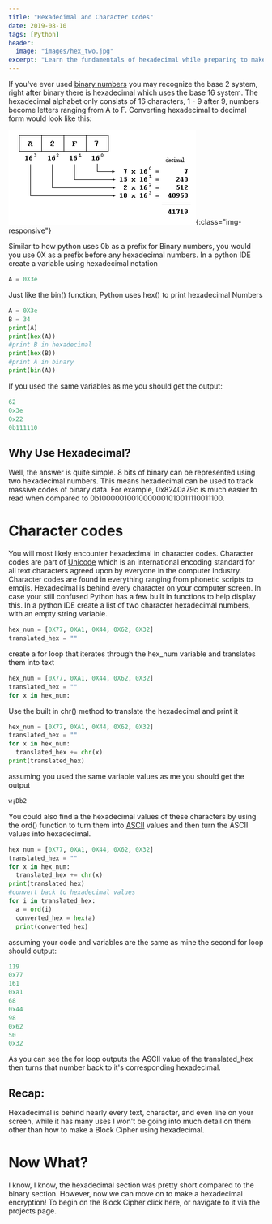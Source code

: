 ```yaml
---
title: "Hexadecimal and Character Codes"
date: 2019-08-10
tags: [Python]
header:
  image: "images/hex_two.jpg"
excerpt: "Learn the fundamentals of hexadecimal while preparing to make a hexadecimal encryption(Block Cipher)"
---
```

If you've ever used [binary numbers](https://patchyst.github.io/binaryintro/) you may recognize the base 2 system, right after binary there is hexadecimal which uses the base 16 system. The hexadecimal alphabet only consists of 16 characters, 1 - 9 after 9, numbers become letters ranging from A to F. Converting hexadecimal to decimal form would look like this:

![hexadecimal-conversion](/images/base_hex.jpg){:class="img-responsive"}

Similar to how python uses 0b as a prefix for Binary numbers, you would you use 0X as a prefix before any hexadecimal numbers. In a python IDE create a variable using hexadecimal notation
```python
A = 0X3e
```
Just like the bin() function, Python uses hex() to print hexadecimal Numbers
```python
A = 0X3e
B = 34
print(A)
print(hex(A))
#print B in hexadecimal
print(hex(B))
#print A in binary
print(bin(A))
```
If you used the same variables as me you should get the output:
```python
62
0x3e
0x22
0b111110
```
## Why Use Hexadecimal?
Well, the answer is quite simple. 8 bits of binary can be represented using two hexadecimal numbers. This means hexadecimal can be used to track massive codes of binary data. For example, 0x8240a79c is much easier to read when compared to 0b10000010010000001010011110011100.

# Character codes
You will most likely encounter hexadecimal in character codes. Character codes are part of [Unicode](https://patchyst.github.io/binaryintro/) which is an international encoding standard for all text characters agreed upon by everyone in the computer industry. Character codes are found in everything ranging from phonetic scripts to emojis. Hexadecimal is behind every character on your computer screen. In case your still confused Python has a few built in functions to help display this. In a python IDE create a list of two character hexadecimal numbers, with an empty string variable.
```python
hex_num = [0X77, 0XA1, 0X44, 0X62, 0X32]
translated_hex = ""
```
create a for loop that iterates through the hex_num variable and translates them into text
```python
hex_num = [0X77, 0XA1, 0X44, 0X62, 0X32]
translated_hex = ""
for x in hex_num:
```
Use the built in chr() method to translate the hexadecimal and print it
```python
hex_num = [0X77, 0XA1, 0X44, 0X62, 0X32]
translated_hex = ""
for x in hex_num:
  translated_hex += chr(x)
print(translated_hex)
```
assuming you used the same variable values as me you should get the output
```python
w¡Db2
```
You could also find a the hexadecimal values of these characters by using the ord() function to turn them into [ASCII](https://patchyst.github.io/indexASCII/) values and then turn the ASCII values into hexadecimal.
```python
hex_num = [0X77, 0XA1, 0X44, 0X62, 0X32]
translated_hex = ""
for x in hex_num:
  translated_hex += chr(x)
print(translated_hex)
#convert back to hexadecimal values
for i in translated_hex:
  a = ord(i)
  converted_hex = hex(a)
  print(converted_hex)
```
assuming your code and variables are the same as mine the second for loop should output:
```python
119
0x77
161
0xa1
68
0x44
98
0x62
50
0x32
```
As you can see the for loop outputs the ASCII value of the translated_hex then turns that number back to it's corresponding hexadecimal.

## Recap:
Hexadecimal is behind nearly every text, character, and even line on your screen, while it has many uses I won't be going into much detail on them other than how to make a Block Cipher using hexadecimal.

# Now What?
I know, I know, the hexadecimal section was pretty short compared to the binary section. However, now we can move on to make a hexadecimal encryption! To begin on the Block Cipher click here, or navigate to it via the projects page.
